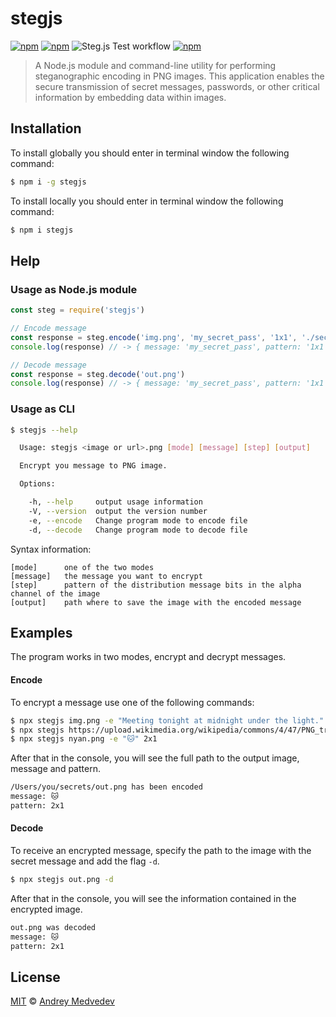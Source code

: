 # stegjs

[![npm](https://img.shields.io/npm/v/stegjs.svg?maxAge=1)](https://www.npmjs.com/package/stegjs) [![npm](https://img.shields.io/npm/dt/stegjs.svg?maxAge=1)](https://www.npmjs.com/package/stegjs) ![Steg.js Test workflow](https://github.com/andmev/stegjs/actions/workflows/test.yml/badge.svg)
[![npm](https://img.shields.io/npm/l/stegjs.svg?maxAge=1)](https://www.npmjs.com/package/stegjs)

> A Node.js module and command-line utility for performing steganographic encoding in PNG images. This application enables the secure transmission of secret messages, passwords, or other critical information by embedding data within images.

## Installation

To install globally you should enter in terminal window the following command:

```sh
$ npm i -g stegjs
```

To install locally you should enter in terminal window the following command:

```sh
$ npm i stegjs
```

## Help

### Usage as Node.js module

```js
const steg = require('stegjs')

// Encode message
const response = steg.encode('img.png', 'my_secret_pass', '1x1', './secrets/go.png')
console.log(response) // -> { message: 'my_secret_pass', pattern: '1x1', output: './secrets/go.png' }

// Decode message
const response = steg.decode('out.png')
console.log(response) // -> { message: 'my_secret_pass', pattern: '1x1' }
```

### Usage as CLI

```sh
$ stegjs --help

  Usage: stegjs <image or url>.png [mode] [message] [step] [output]

  Encrypt you message to PNG image.

  Options:

    -h, --help     output usage information
    -V, --version  output the version number
    -e, --encode   Change program mode to encode file
    -d, --decode   Change program mode to decode file
```

Syntax information:

```
[mode]		one of the two modes
[message]	the message you want to encrypt
[step]		pattern of the distribution message bits in the alpha channel of the image
[output]	path where to save the image with the encoded message
```

## Examples

The program works in two modes, encrypt and decrypt messages.

#### Encode

To encrypt a message use one of the following commands:

```sh
$ npx stegjs img.png -e "Meeting tonight at midnight under the light." 5x5
$ npx stegjs https://upload.wikimedia.org/wikipedia/commons/4/47/PNG_transparency_demonstration_1.png -e "my_secret_pass" 1x1 ./secrets/go.png
$ npx stegjs nyan.png -e "🐱" 2x1
```

After that in the console, you will see the full path to the output image, message and pattern.

```sh
/Users/you/secrets/out.png has been encoded
message: 🐱
pattern: 2x1
```

#### Decode

To receive an encrypted message, specify the path to the image with the secret message and add the flag `-d`.

```sh
$ npx stegjs out.png -d
```

After that in the console, you will see the information contained in the encrypted image.

```sh
out.png was decoded
message: 🐱
pattern: 2x1
```

## License

[MIT][license] © [Andrey Medvedev][website]

[license]: http://showalicense.com/?fullname=Andrey%20Medvedev%20%3Ca.medvedev@me.com%3E&year=2016#license-mit
[website]: https://github.com/andmev

